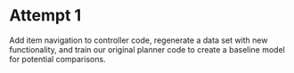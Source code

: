 # Attempt 1
Add item navigation to controller code, regenerate a data set with new functionality, and train our original planner code to create a baseline model for potential comparisons.